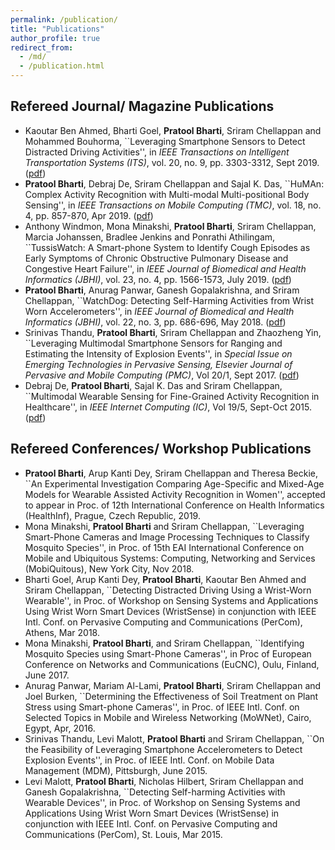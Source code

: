 ```yaml
---
permalink: /publication/
title: "Publications"
author_profile: true
redirect_from: 
  - /md/
  - /publication.html
---
```


## Refereed Journal/ Magazine Publications
<p align="center">
 <ul>
   
<li>Kaoutar Ben Ahmed, Bharti Goel, <b>Pratool Bharti</b>, Sriram Chellappan and Mohammed Bouhorma, ``Leveraging Smartphone Sensors to Detect Distracted Driving Activities'', in <i>IEEE Transactions on Intelligent Transportation Systems (ITS)</i>, vol. 20, no. 9, pp. 3303-3312, Sept 2019. (<a href="https://github.com/PratoolUSF/pratoolb/raw/master/_publications/18_AGB_ITS.pdf">pdf</a>)</li>

 <li><b>Pratool Bharti</b>, Debraj De, Sriram Chellappan and Sajal K. Das, ``HuMAn: Complex Activity Recognition with Multi-modal Multi-positional Body Sensing'', in <i>IEEE Transactions on Mobile Computing (TMC)</i>, vol. 18, no. 4, pp. 857-870, Apr 2019. (<a href="https://github.com/PratoolUSF/pratoolb/raw/master/_publications/HuMan_TMC_BDCD.pdf">pdf</a>) </li>

<li> Anthony Windmon, Mona Minakshi, <b>Pratool Bharti</b>, Sriram Chellappan, Marcia Johanssen, Bradlee Jenkins and Ponrathi Athilingam, ``TussisWatch: A Smart-phone System to Identify Cough Episodes as Early Symptoms of Chronic Obstructive Pulmonary Disease and Congestive Heart Failure'',  in <i>IEEE Journal of Biomedical and Health Informatics (JBHI)</i>, vol. 23, no. 4, pp. 1566-1573, July 2019. (<a href="https://github.com/PratoolUSF/pratoolb/raw/master/_publications/18_JBHI_AMB.pdf">pdf</a>)</li>

<li><b>Pratool Bharti</b>, Anurag Panwar, Ganesh Gopalakrishna, and Sriram Chellappan, ``WatchDog: Detecting Self-Harming Activities from Wrist Worn Accelerometers'', in <i>IEEE Journal of Biomedical and Health Informatics (JBHI)</i>, vol. 22, no. 3, pp. 686-696, May 2018. (<a href="https://github.com/PratoolUSF/pratoolb/raw/master/_publications/WatchDog_JBHI_BPGC.pdf">pdf</a>)</li>

<li>Srinivas Thandu, <b>Pratool Bharti</b>, Sriram Chellappan and Zhaozheng Yin, ``Leveraging Multimodal Smartphone Sensors for Ranging and Estimating the Intensity of Explosion Events'', in <i>Special Issue on Emerging Technologies in Pervasive Sensing, Elsevier Journal of Pervasive and Mobile Computing (PMC)</i>, Vol 20/1, Sept 2017. (<a href="https://github.com/PratoolUSF/pratoolb/raw/master/_publications/17_PMC_TBCY.pdf">pdf</a>)</li>
   
<li>Debraj De, <b>Pratool Bharti</b>, Sajal K. Das and Sriram Chellappan, ``Multimodal Wearable Sensing for Fine-Grained Activity Recognition in Healthcare'', in <i>IEEE Internet Computing (IC)</i>, Vol 19/5, Sept-Oct 2015. (<a href="https://github.com/PratoolUSF/pratoolb/raw/master/_publications/15_MultiModal_DBDC.pdf">pdf</a>)
   </li></ul></p>

## Refereed Conferences/ Workshop Publications
<p align="center">
 <ul>
 <li><b>Pratool Bharti</b>, Arup Kanti Dey, Sriram Chellappan and  Theresa Beckie, ``An Experimental Investigation Comparing Age-Specific and Mixed-Age Models for Wearable Assisted Activity Recognition in Women'', accepted to appear in Proc. of 12th International Conference on Health Informatics (HealthInf), Prague, Czech Republic, 2019. </li>
 <li>Mona Minakshi, <b>Pratool Bharti</b> and Sriram Chellappan, ``Leveraging Smart-Phone Cameras and Image Processing Techniques to Classify Mosquito Species'', in Proc. of 15th EAI International Conference on Mobile and Ubiquitous Systems: Computing, Networking and Services (MobiQuitous), New York City, Nov 2018.</li>
<li>Bharti Goel, Arup Kanti Dey, <b>Pratool Bharti</b>, Kaoutar Ben Ahmed and Sriram Chellappan, ``Detecting Distracted Driving Using a Wrist-Worn Wearable'', in Proc. of Workshop on Sensing Systems and Applications Using Wrist Worn Smart Devices (WristSense) in conjunction with IEEE Intl. Conf. on Pervasive Computing and Communications (PerCom), Athens, Mar 2018.</li>
<li>Mona Minakshi, <b>Pratool Bharti</b>, and Sriram Chellappan, ``Identifying Mosquito Species using Smart-Phone Cameras'', in Proc of European Conference on Networks and Communications (EuCNC), Oulu, Finland, June 2017. </li>
 <li>Anurag Panwar, Mariam Al-Lami, <b>Pratool Bharti</b>, Sriram Chellappan and Joel Burken, ``Determining the Effectiveness of Soil Treatment on Plant Stress using Smart-phone Cameras'', in Proc. of IEEE Intl. Conf. on Selected Topics in Mobile and Wireless Networking (MoWNet), Cairo, Egypt, Apr, 2016.</li>
 <li>Srinivas Thandu, Levi Malott, <b>Pratool Bharti</b> and Sriram Chellappan, ``On the Feasibility of Leveraging Smartphone Accelerometers to Detect Explosion Events'', in Proc. of IEEE Intl. Conf. on Mobile Data Management (MDM), Pittsburgh, June 2015.</li>
   <li>Levi Malott, <b>Pratool Bharti</b>, Nicholas Hilbert, Sriram Chellappan and Ganesh Gopalakrishna, ``Detecting Self-harming Activities with Wearable Devices'', in Proc. of Workshop on Sensing Systems and Applications Using Wrist Worn Smart Devices (WristSense) in conjunction with IEEE Intl. Conf. on Pervasive Computing and Communications (PerCom), St. Louis, Mar 2015.</li></ul>
</p>
